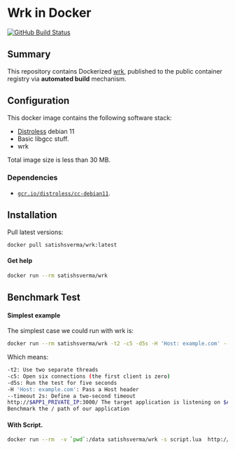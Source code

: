 Wrk in Docker
============

[![GitHub Build Status](https://github.com/satishsverma/wrk/actions/workflows/docker-publish.yml/badge.svg)](https://github.com/satishsverma/wrk/actions/workflows/docker-publish.yml)

## Summary

This repository contains Dockerized [wrk](https://github.com/wg/wrk), published to the public container registry via **automated build** mechanism.


## Configuration

This docker image contains the following software stack:
- [Distroless](https://github.com/GoogleContainerTools/distroless/blob/main/cc/README.md) debian 11
- Basic libgcc stuff.
- wrk

Total image size is less than 30 MB.

### Dependencies

- [`gcr.io/distroless/cc-debian11`](https://github.com/GoogleContainerTools/distroless/blob/main/cc/README.md).

## Installation

Pull latest versions:

```sh
docker pull satishsverma/wrk:latest
```

#### Get help

```sh
docker run --rm satishsverma/wrk
```

## Benchmark Test

#### Simplest example
The simplest case we could run with wrk is:
```sh
docker run --rm satishsverma/wrk -t2 -c5 -d5s -H 'Host: example.com' --timeout 2s http://$APP1_PRIVATE_IP:3000/
```

Which means:
```sh
-t2: Use two separate threads
-c5: Open six connections (the first client is zero)
-d5s: Run the test for five seconds
-H 'Host: example.com': Pass a Host header
--timeout 2s: Define a two-second timeout
http://$APP1_PRIVATE_IP:3000/ The target application is listening on $APP1_PRIVATE_IP:3000
Benchmark the / path of our application
```

#### With Script.

```sh
docker run --rm  -v `pwd`:/data satishsverma/wrk -s script.lua  http://example.com/
```